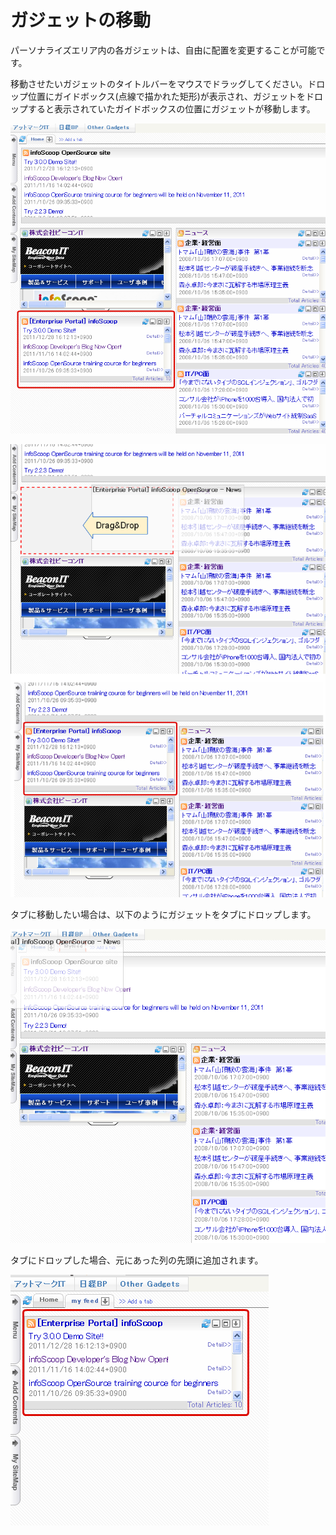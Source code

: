 # ガジェットの移動

パーソナライズエリア内の各ガジェットは、自由に配置を変更することが可能です。

移動させたいガジェットのタイトルバーをマウスでドラッグしてください。ドロップ位置にガイドボックス(点線で描かれた矩形)が表示され、ガジェットをドロップすると表示されていたガイドボックスの位置にガジェットが移動します。

![移動開始][Before moving]

![ドラッグ＆ドロップ][Drag and drop]

タブに移動したい場合は、以下のようにガジェットをタブにドロップします。

![タブにドラッグ＆ドロップ][Drop into the tab]

タブにドロップした場合、元にあった列の先頭に追加されます。

![タブへのドロップ結果][Dropped Gadget]


[Before moving]: images/user-panel/moving-a-gadget-of-the-personalized-area-1.png "移動開始"
[Drag and drop]: images/user-panel/moving-a-gadget-of-the-personalized-area-2.png "ドラッグ＆ドロップ"
[Drop into the tab]: images/user-panel/moving-a-gadget-of-the-personalized-area-3.png "タブにドラッグ＆ドロップ"
[Dropped Gadget]: images/user-panel/moving-a-gadget-of-the-personalized-area-4.png "タブへのドロップ結果"
